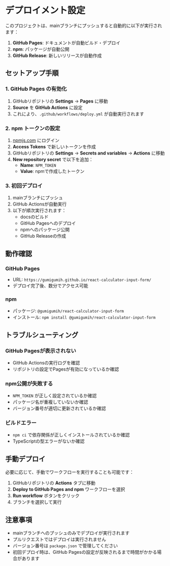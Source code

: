 # デプロイメント設定

このプロジェクトは、mainブランチにプッシュすると自動的に以下が実行されます：

1. **GitHub Pages**: ドキュメントが自動ビルド・デプロイ
2. **npm**: パッケージが自動公開
3. **GitHub Release**: 新しいリリースが自動作成

## セットアップ手順

### 1. GitHub Pages の有効化

1. GitHubリポジトリの **Settings** → **Pages** に移動
2. **Source** を **GitHub Actions** に設定
3. これにより、`.github/workflows/deploy.yml` が自動実行されます

### 2. npm トークンの設定

1. [npmjs.com](https://www.npmjs.com) にログイン
2. **Access Tokens** で新しいトークンを作成
3. GitHubリポジトリの **Settings** → **Secrets and variables** → **Actions** に移動
4. **New repository secret** で以下を追加：
   - **Name**: `NPM_TOKEN`
   - **Value**: npmで作成したトークン

### 3. 初回デプロイ

1. mainブランチにプッシュ
2. GitHub Actionsが自動実行
3. 以下が順次実行されます：
   - docsのビルド
   - GitHub Pagesへのデプロイ
   - npmへのパッケージ公開
   - GitHub Releaseの作成

## 動作確認

### GitHub Pages
- URL: `https://gumigumih.github.io/react-calculator-input-form/`
- デプロイ完了後、数分でアクセス可能

### npm
- パッケージ: `@gumigumih/react-calculator-input-form`
- インストール: `npm install @gumigumih/react-calculator-input-form`

## トラブルシューティング

### GitHub Pagesが表示されない
- GitHub Actionsの実行ログを確認
- リポジトリの設定でPagesが有効になっているか確認

### npm公開が失敗する
- `NPM_TOKEN` が正しく設定されているか確認
- パッケージ名が重複していないか確認
- バージョン番号が適切に更新されているか確認

### ビルドエラー
- `npm ci` で依存関係が正しくインストールされているか確認
- TypeScriptの型エラーがないか確認

## 手動デプロイ

必要に応じて、手動でワークフローを実行することも可能です：

1. GitHubリポジトリの **Actions** タブに移動
2. **Deploy to GitHub Pages and npm** ワークフローを選択
3. **Run workflow** ボタンをクリック
4. ブランチを選択して実行

## 注意事項

- mainブランチへのプッシュのみでデプロイが実行されます
- プルリクエストではデプロイは実行されません
- バージョン番号は `package.json` で管理してください
- 初回デプロイ時は、GitHub Pagesの設定が反映されるまで時間がかかる場合があります
